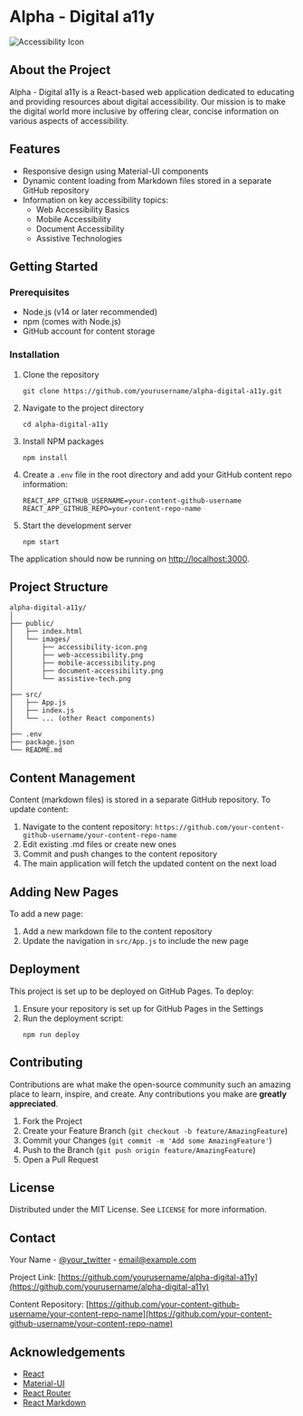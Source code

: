 # Alpha - Digital a11y

![Accessibility Icon](/public/images/accessibility-icon.png)

## About the Project

Alpha - Digital a11y is a React-based web application dedicated to educating and providing resources about digital accessibility. Our mission is to make the digital world more inclusive by offering clear, concise information on various aspects of accessibility.

## Features

- Responsive design using Material-UI components
- Dynamic content loading from Markdown files stored in a separate GitHub repository
- Information on key accessibility topics:
  - Web Accessibility Basics
  - Mobile Accessibility
  - Document Accessibility
  - Assistive Technologies

## Getting Started

### Prerequisites

- Node.js (v14 or later recommended)
- npm (comes with Node.js)
- GitHub account for content storage

### Installation

1. Clone the repository
   ```
   git clone https://github.com/yourusername/alpha-digital-a11y.git
   ```

2. Navigate to the project directory
   ```
   cd alpha-digital-a11y
   ```

3. Install NPM packages
   ```
   npm install
   ```

4. Create a `.env` file in the root directory and add your GitHub content repo information:
   ```
   REACT_APP_GITHUB_USERNAME=your-content-github-username
   REACT_APP_GITHUB_REPO=your-content-repo-name
   ```

5. Start the development server
   ```
   npm start
   ```

The application should now be running on [http://localhost:3000](http://localhost:3000).

## Project Structure

```
alpha-digital-a11y/
│
├── public/
│   ├── index.html
│   └── images/
│       ├── accessibility-icon.png
│       ├── web-accessibility.png
│       ├── mobile-accessibility.png
│       ├── document-accessibility.png
│       └── assistive-tech.png
│
├── src/
│   ├── App.js
│   ├── index.js
│   └── ... (other React components)
│
├── .env
├── package.json
└── README.md
```

## Content Management

Content (markdown files) is stored in a separate GitHub repository. To update content:

1. Navigate to the content repository: `https://github.com/your-content-github-username/your-content-repo-name`
2. Edit existing .md files or create new ones
3. Commit and push changes to the content repository
4. The main application will fetch the updated content on the next load

## Adding New Pages

To add a new page:

1. Add a new markdown file to the content repository
2. Update the navigation in `src/App.js` to include the new page

## Deployment

This project is set up to be deployed on GitHub Pages. To deploy:

1. Ensure your repository is set up for GitHub Pages in the Settings
2. Run the deployment script:
   ```
   npm run deploy
   ```

## Contributing

Contributions are what make the open-source community such an amazing place to learn, inspire, and create. Any contributions you make are **greatly appreciated**.

1. Fork the Project
2. Create your Feature Branch (`git checkout -b feature/AmazingFeature`)
3. Commit your Changes (`git commit -m 'Add some AmazingFeature'`)
4. Push to the Branch (`git push origin feature/AmazingFeature`)
5. Open a Pull Request

## License

Distributed under the MIT License. See `LICENSE` for more information.

## Contact

Your Name - [@your_twitter](https://twitter.com/your_twitter) - email@example.com

Project Link: [https://github.com/yourusername/alpha-digital-a11y](https://github.com/yourusername/alpha-digital-a11y)

Content Repository: [https://github.com/your-content-github-username/your-content-repo-name](https://github.com/your-content-github-username/your-content-repo-name)

## Acknowledgements

- [React](https://reactjs.org/)
- [Material-UI](https://material-ui.com/)
- [React Router](https://reactrouter.com/)
- [React Markdown](https://github.com/remarkjs/react-markdown)